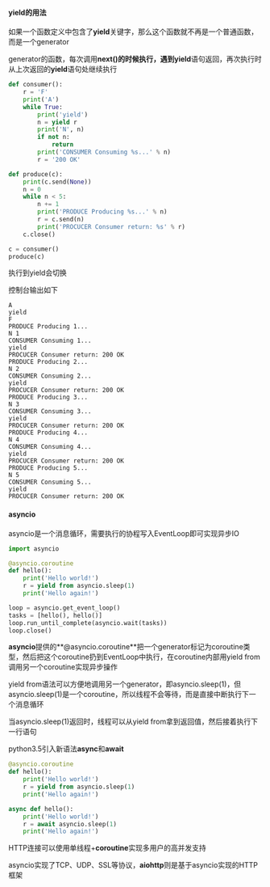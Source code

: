#### yield的用法

如果一个函数定义中包含了**yield**关键字，那么这个函数就不再是一个普通函数，而是一个generator

generator的函数，每次调用**next()**的时候执行，遇到**yield**语句返回，再次执行时从上次返回的**yield**语句处继续执行

```python
def consumer():
    r = 'F'
    print('A')
    while True:
        print('yield')
        n = yield r
        print('N', n)
        if not n:
            return
        print('CONSUMER Consuming %s...' % n)
        r = '200 OK'

def produce(c):
    print(c.send(None))
    n = 0
    while n < 5:
        n += 1
        print('PRODUCE Producing %s...' % n)
        r = c.send(n)
        print('PROCUCER Consumer return: %s' % r)
    c.close()

c = consumer()
produce(c)
```

执行到yield会切换

控制台输出如下

```
A
yield
F
PRODUCE Producing 1...
N 1
CONSUMER Consuming 1...
yield
PROCUCER Consumer return: 200 OK
PRODUCE Producing 2...
N 2
CONSUMER Consuming 2...
yield
PROCUCER Consumer return: 200 OK
PRODUCE Producing 3...
N 3
CONSUMER Consuming 3...
yield
PROCUCER Consumer return: 200 OK
PRODUCE Producing 4...
N 4
CONSUMER Consuming 4...
yield
PROCUCER Consumer return: 200 OK
PRODUCE Producing 5...
N 5
CONSUMER Consuming 5...
yield
PROCUCER Consumer return: 200 OK
```

#### asyncio

asyncio是一个消息循环，需要执行的协程写入EventLoop即可实现异步IO

```python
import asyncio

@asyncio.coroutine
def hello():
    print('Hello world!')
    r = yield from asyncio.sleep(1)
    print('Hello again!')

loop = asyncio.get_event_loop()
tasks = [hello(), hello()]
loop.run_until_complete(asyncio.wait(tasks))
loop.close()
```

**asyncio**提供的**@asyncio.coroutine**把一个generator标记为coroutine类型，然后把这个coroutine扔到EventLoop中执行，在coroutine内部用yield from调用另一个coroutine实现异步操作

yield from语法可以方便地调用另一个generator，即asyncio.sleep(1)，但asyncio.sleep(1)是一个coroutine，所以线程不会等待，而是直接中断执行下一个消息循环

当asyncio.sleep(1)返回时，线程可以从yield from拿到返回值，然后接着执行下一行语句

python3.5引入新语法**async**和**await**

```python
@asyncio.coroutine
def hello():
    print('Hello world!')
    r = yield from asyncio.sleep(1)
    print('Hello again!')
```

```python
async def hello():
    print('Hello world!')
    r = await asyncio.sleep(1)
    print('Hello again!')
```

HTTP连接可以使用单线程+**coroutine**实现多用户的高并发支持

asyncio实现了TCP、UDP、SSL等协议，**aiohttp**则是基于asyncio实现的HTTP框架

